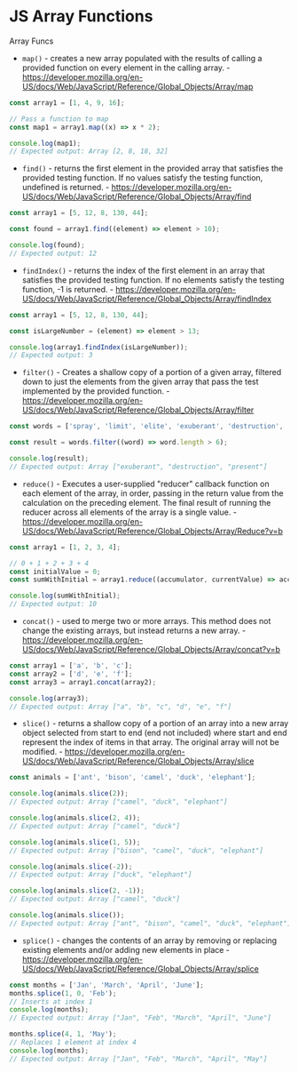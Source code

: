 # JS Array Functions

Array Funcs
* `map()` - creates a new array populated with the results of calling a provided function on every element in the calling array. -  https://developer.mozilla.org/en-US/docs/Web/JavaScript/Reference/Global_Objects/Array/map

```js
const array1 = [1, 4, 9, 16];

// Pass a function to map
const map1 = array1.map((x) => x * 2);

console.log(map1);
// Expected output: Array [2, 8, 18, 32]
```

* `find()` - returns the first element in the provided array that satisfies the provided testing function. If no values satisfy the testing function, undefined is returned. - https://developer.mozilla.org/en-US/docs/Web/JavaScript/Reference/Global_Objects/Array/find

```js
const array1 = [5, 12, 8, 130, 44];

const found = array1.find((element) => element > 10);

console.log(found);
// Expected output: 12
```

* `findIndex()` - returns the index of the first element in an array that satisfies the provided testing function. If no elements satisfy the testing function, -1 is returned. - https://developer.mozilla.org/en-US/docs/Web/JavaScript/Reference/Global_Objects/Array/findIndex

```js
const array1 = [5, 12, 8, 130, 44];

const isLargeNumber = (element) => element > 13;

console.log(array1.findIndex(isLargeNumber));
// Expected output: 3
```

* `filter()` - Creates a shallow copy of a portion of a given array, filtered down to just the elements from the given array that pass the test implemented by the provided function. - https://developer.mozilla.org/en-US/docs/Web/JavaScript/Reference/Global_Objects/Array/filter

```js
const words = ['spray', 'limit', 'elite', 'exuberant', 'destruction', 'present'];

const result = words.filter((word) => word.length > 6);

console.log(result);
// Expected output: Array ["exuberant", "destruction", "present"]
```

* `reduce()` - Executes a user-supplied "reducer" callback function on each element of the array, in order, passing in the return value from the calculation on the preceding element. The final result of running the reducer across all elements of the array is a single value. - https://developer.mozilla.org/en-US/docs/Web/JavaScript/Reference/Global_Objects/Array/Reduce?v=b

```js
const array1 = [1, 2, 3, 4];

// 0 + 1 + 2 + 3 + 4
const initialValue = 0;
const sumWithInitial = array1.reduce((accumulator, currentValue) => accumulator + currentValue, initialValue);

console.log(sumWithInitial);
// Expected output: 10
```

* `concat()` - used to merge two or more arrays. This method does not change the existing arrays, but instead returns a new array. - https://developer.mozilla.org/en-US/docs/Web/JavaScript/Reference/Global_Objects/Array/concat?v=b

```js
const array1 = ['a', 'b', 'c'];
const array2 = ['d', 'e', 'f'];
const array3 = array1.concat(array2);

console.log(array3);
// Expected output: Array ["a", "b", "c", "d", "e", "f"]
```

* `slice()` - returns a shallow copy of a portion of an array into a new array object selected from start to end (end not included) where start and end represent the index of items in that array. The original array will not be modified. - https://developer.mozilla.org/en-US/docs/Web/JavaScript/Reference/Global_Objects/Array/slice

```js
const animals = ['ant', 'bison', 'camel', 'duck', 'elephant'];

console.log(animals.slice(2));
// Expected output: Array ["camel", "duck", "elephant"]

console.log(animals.slice(2, 4));
// Expected output: Array ["camel", "duck"]

console.log(animals.slice(1, 5));
// Expected output: Array ["bison", "camel", "duck", "elephant"]

console.log(animals.slice(-2));
// Expected output: Array ["duck", "elephant"]

console.log(animals.slice(2, -1));
// Expected output: Array ["camel", "duck"]

console.log(animals.slice());
// Expected output: Array ["ant", "bison", "camel", "duck", "elephant"]
```

* `splice()` - changes the contents of an array by removing or replacing existing elements and/or adding new elements in place - https://developer.mozilla.org/en-US/docs/Web/JavaScript/Reference/Global_Objects/Array/splice

```js
const months = ['Jan', 'March', 'April', 'June'];
months.splice(1, 0, 'Feb');
// Inserts at index 1
console.log(months);
// Expected output: Array ["Jan", "Feb", "March", "April", "June"]

months.splice(4, 1, 'May');
// Replaces 1 element at index 4
console.log(months);
// Expected output: Array ["Jan", "Feb", "March", "April", "May"]
```

